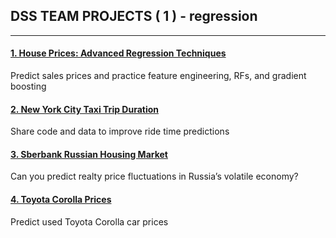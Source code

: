 ## DSS TEAM PROJECTS ( 1 ) - regression
---

#### [1. House Prices: Advanced Regression Techniques](https://github.com/JKeun/dss-regression-datasets/blob/master/project-house-prices-advanced-data/README.md)
Predict sales prices and practice feature engineering, RFs, and gradient boosting

#### [2. New York City Taxi Trip Duration](https://github.com/JKeun/dss-regression-datasets/blob/master/project-nyc-taxi-trip-duration-data/README.md)
Share code and data to improve ride time predictions

#### [3. Sberbank Russian Housing Market](https://github.com/JKeun/dss-regression-datasets/blob/master/project-sberbank-housing-market-data/README.md)
Can you predict realty price fluctuations in Russia’s volatile economy?

#### [4. Toyota Corolla Prices](https://github.com/JKeun/dss-regression-datasets/blob/master/project-toyotacorolla-data/README.md)
Predict used Toyota Corolla car prices

